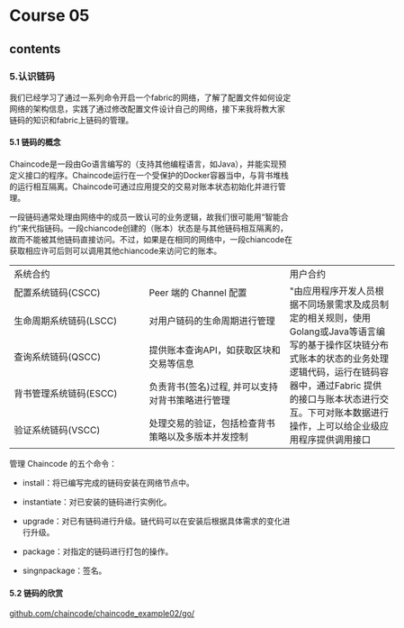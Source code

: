 # Course 05

## contents

### 5.认识链码

我们已经学习了通过一系列命令开启一个fabric的网络，了解了配置文件如何设定网络的架构信息，实践了通过修改配置文件设计自己的网络，接下来我将教大家
链码的知识和fabric上链码的管理。

#### 5.1 链码的概念

Chaincode是一段由Go语言编写的（支持其他编程语言，如Java），并能实现预定义接口的程序。Chaincode运行在一个受保护的Docker容器当中，与背书堆栈的运行相互隔离。Chaincode可通过应用提交的交易对账本状态初始化并进行管理。

一段链码通常处理由网络中的成员一致认可的业务逻辑，故我们很可能用“智能合约”来代指链码。一段chiancode创建的（账本）状态是与其他链码相互隔离的，故而不能被其他链码直接访问。不过，如果是在相同的网络中，一段chiancode在获取相应许可后则可以调用其他chiancode来访问它的账本。

<table border=0 cellpadding=0 cellspacing=0 width=684 style='border-collapse:
 collapse;table-layout:fixed;width:514pt'>
 <col width=241 style='mso-width-source:userset;mso-width-alt:8424;width:181pt'>
 <col width=251 style='mso-width-source:userset;mso-width-alt:8773;width:189pt'>
 <col width=192 style='mso-width-source:userset;mso-width-alt:6702;width:144pt'>
 <tr height=31 style='height:23.0pt'>
  <td colspan=2 height=31 class=xl66 width=492 style='height:23.0pt;width:370pt'>系统合约</td>
  <td class=xl73 width=192 style='width:104pt'>用户合约</td>
 </tr>
 <tr height=29 style='height:21.5pt'>
  <td height=29 class=xl67 dir=LTR width=241 style='height:21.5pt;width:181pt'>配置系统链码<font
  class="font8">(CSCC)</font></td>
  <td class=xl68 dir=LTR width=251 style='border-left:none;width:189pt'>Peer <font
  class="font10">端的 </font><font class="font9">Channel </font><font
  class="font10">配置</font></td>
  <td rowspan=5 class=xl74 width=192 style='width:144pt'>"由应用程序开发人员根据不同场景需求及成员制定的相关规则，使用 Golang或Java等语言编写的基于操作区块链分布式账本的状态的业务处理逻辑代码，运行在链码容器中，通过Fabric 提供的接口与账本状态进行交互。下可对账本数据进行操作，上可以给企业级应用程序提供调用接口<br>
    </td>
 </tr>
 <tr height=52 style='height:39.0pt'>
  <td height=52 class=xl69 dir=LTR width=241 style='height:39.0pt;border-top:
  none;width:181pt'>生命周期系统链码<font class="font12">(LSCC)</font></td>
  <td class=xl70 dir=LTR width=251 style='border-top:none;border-left:none;
  width:189pt'>对用户链码的生命周期进行管理</td>
 </tr>
 <tr height=54 style='height:40.5pt'>
  <td height=54 class=xl71 dir=LTR width=241 style='height:40.5pt;border-top:
  none;width:181pt'>查询系统链码<font class="font12">(QSCC)</font></td>
  <td class=xl72 dir=LTR width=251 style='border-top:none;border-left:none;
  width:189pt'>提供账本查询<font class="font14">API</font><font class="font13">，如获取区块和交易等信息</font></td>
 </tr>
 <tr height=54 style='height:40.5pt'>
  <td height=54 class=xl71 dir=LTR width=241 style='height:40.5pt;border-top:
  none;width:181pt'>背书管理系统链码<font class="font12">(ESCC)</font></td>
  <td class=xl72 dir=LTR width=251 style='border-top:none;border-left:none;
  width:189pt'>负责背书(签名)过程, 并可以支持对背书策略进行管理</td>
 </tr>
 <tr height=51 style='height:38.5pt'>
  <td height=51 class=xl71 dir=LTR width=241 style='height:38.5pt;border-top:
  none;width:181pt'>验证系统链码<font class="font12">(VSCC)</font></td>
  <td class=xl72 dir=LTR width=251 style='border-top:none;border-left:none;
  width:189pt'>处理交易的验证，包括检查背书策略以及多版本并发控制</td>
 </tr>
 <![if supportMisalignedColumns]>
 <tr height=0 style='display:none'>
  <td width=241 style='width:181pt'></td>
  <td width=251 style='width:189pt'></td>
  <td width=192 style='width:144pt'></td>
 </tr>
 <![endif]>
</table>

管理 Chaincode 的五个命令：

+ install：将已编写完成的链码安装在网络节点中。

+ instantiate：对已安装的链码进行实例化。

+ upgrade：对已有链码进行升级。链代码可以在安装后根据具体需求的变化进行升级。

+ package：对指定的链码进行打包的操作。

+ singnpackage：签名。
#### 5.2 链码的欣赏
[github.com/chaincode/chaincode_example02/go/](./files/chaincode_example02.go)

